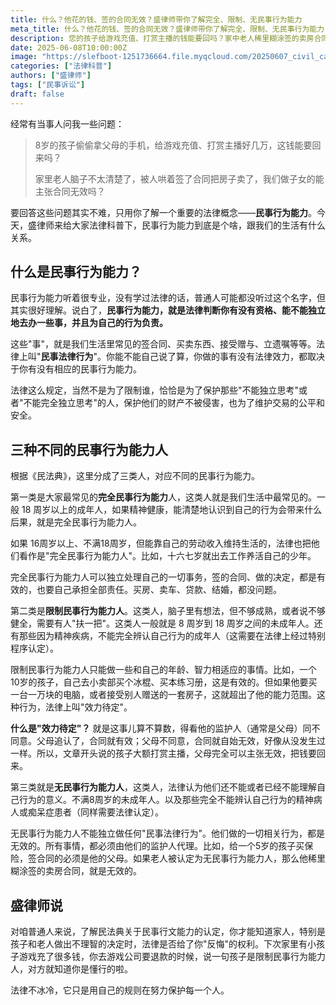 ```yaml
---
title: 什么？他花的钱、签的合同无效？盛律师带你了解完全、限制、无民事行为能力
meta_title: 什么？他花的钱、签的合同无效？盛律师带你了解完全、限制、无民事行为能力
description: 您的孩子给游戏充值、打赏主播的钱能要回吗？家中老人稀里糊涂签的卖房合同能作废吗？关键要看"民事行为能力"。盛律师为您详细解读《民法典》对完全、限制、无民事行为能力人的划分标准和法律后果。本文将通过通俗易懂的案例，帮您快速掌握这一重要法律概念，识别生活中的法律陷阱，有效维护未成年人与失能老人的合法权益，守护家庭财产安全。
date: 2025-06-08T10:00:00Z
image: "https://slefboot-1251736664.file.myqcloud.com/20250607_civil_capacity_cover.webp"
categories: ["法律科普"]
authors: ["盛律师"]
tags: ["民事诉讼"]
draft: false
---
```


经常有当事人问我一些问题：

> 8岁的孩子偷偷拿父母的手机，给游戏充值、打赏主播好几万，这钱能要回来吗？
>  
> 家里老人脑子不太清楚了，被人哄着签了合同把房子卖了，我们做子女的能主张合同无效吗？

要回答这些问题其实不难，只用你了解一个重要的法律概念——**民事行为能力**。今天，盛律师来给大家法律科普下，民事行为能力到底是个啥，跟我们的生活有什么关系。

## 什么是民事行为能力？

民事行为能力听着很专业，没有学过法律的话，普通人可能都没听过这个名字，但其实很好理解。说白了，**民事行为能力，就是法律判断你有没有资格、能不能独立地去办一些事，并且为自己的行为负责。**

这些"事"，就是我们生活里常见的签合同、买卖东西、接受赠与、立遗嘱等等。法律上叫"**民事法律行为**"。你能不能自己说了算，你做的事有没有法律效力，都取决于你有没有相应的民事行为能力。

法律这么规定，当然不是为了限制谁，恰恰是为了保护那些"不能独立思考"或者"不能完全独立思考"的人，保护他们的财产不被侵害，也为了维护交易的公平和安全。

## 三种不同的民事行为能力人

根据《民法典》，这里分成了三类人，对应不同的民事行为能力。

第一类是大家最常见的**完全民事行为能力**人，这类人就是我们生活中最常见的。一般 18 周岁以上的成年人，如果精神健康，能清楚地认识到自己的行为会带来什么后果，就是完全民事行为能力人。

如果 16周岁以上、不满18周岁，但能靠自己的劳动收入维持生活的，法律也把他们看作是"完全民事行为能力人"。比如，十六七岁就出去工作养活自己的少年。

完全民事行为能力人可以独立处理自己的一切事务，签的合同、做的决定，都是有效的，也要自己承担全部责任。买房、卖车、贷款、结婚，都没问题。

第二类是**限制民事行为能力人**。这类人，脑子里有想法，但不够成熟，或者说不够健全，需要有人"扶一把"。这类人一般就是 8 周岁到 18 周岁之间的未成年人。还有那些因为精神疾病，不能完全辨认自己行为的成年人（这需要在法律上经过特别程序认定）。

限制民事行为能力人只能做一些和自己的年龄、智力相适应的事情。比如，一个10岁的孩子，自己去小卖部买个冰棍、买本练习册，这是有效的。但如果他要买一台一万块的电脑，或者接受别人赠送的一套房子，这就超出了他的能力范围。这种行为，法律上叫"效力待定"。

**什么是"效力待定"？** 就是这事儿算不算数，得看他的监护人（通常是父母）同不同意。父母追认了，合同就有效；父母不同意，合同就自始无效，好像从没发生过一样。所以，文章开头说的孩子大额打赏主播，父母完全可以主张无效，把钱要回来。

第三类就是**无民事行为能力人**，这类人，法律认为他们还不能或者已经不能理解自己行为的意义。不满8周岁的未成年人。以及那些完全不能辨认自己行为的精神病人或痴呆症患者（同样需要法律认定）。

无民事行为能力人不能独立做任何"民事法律行为"。他们做的一切相关行为，都是无效的。所有事情，都必须由他们的监护人代理。比如，给一个5岁的孩子买保险，签合同的必须是他的父母。如果老人被认定为无民事行为能力人，那么他稀里糊涂签的卖房合同，就是无效的。

## 盛律师说

对咱普通人来说，了解民法典关于民事行文能力的认定，你才能知道家人，特别是孩子和老人做出不理智的决定时，法律是否给了你"反悔"的权利。下次家里有小孩子游戏充了很多钱，你去游戏公司要退款的时候，说一句孩子是限制民事行为能力人，对方就知道你是懂行的啦。

法律不冰冷，它只是用自己的规则在努力保护每一个人。